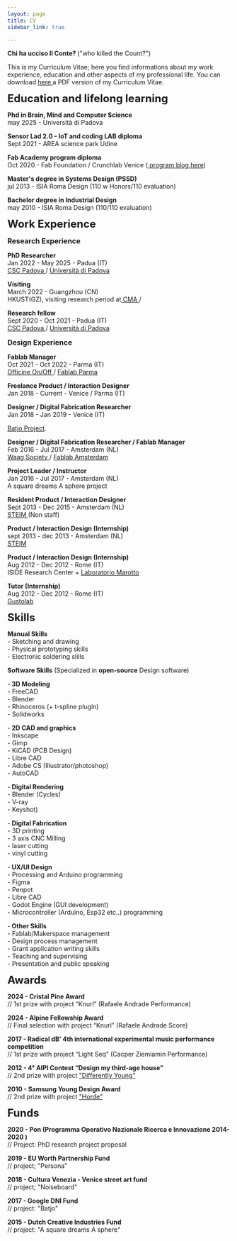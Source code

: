 ```yaml
---
layout: page
title: CV
sidebar_link: true

---
```


<p> <b>Chi ha ucciso Il Conte? </b>
("who killed the Count?")
</p>


<p>
This is my Curriculum Vitae; here you find informations about my work experience, education and other aspects of my professional life. You can download <a href="pdf/nicolo_merendino_cv.pdf" target="_blank" > here </a> a PDF version of my Curriculum Vitae.

</p>

<p> <font size="5"> <b> Education and lifelong learning </b> </font>  </p>

<p>
<b> Phd in Brain, Mind and Computer Science</b> <br>
may 2025 - Università di Padova <br>
</p>

<p>
<b> Sensor Lad 2.0 - IoT and coding LAB diploma</b> <br>
Sept 2021 - AREA science park Udine <br>
</p>

<p>
<b> Fab Academy program diploma</b> <br>
Oct 2020 - Fab Foundation / Crunchlab Venice (<a href="http://fabacademy.org/2020/labs/crunchlab/students/nicolo-merendino/" target="_blank"> program blog here</a>) <br>
</p>

<p>
<b> Master's degree in Systems Design (PSSD)</b> <br>
jul 2013 - ISIA Roma Design (110 w Honors/110 evaluation) <br>
</p>

<p>
<b> Bachelor degree in Industrial Design</b> <br>
may 2010 - ISIA Roma Design (110/110 evaluation) <br>
</p>

<p> <font size="5"> <b> Work Experience </b> </font>  </p>

<p> <font size="3"> <b> Research Experience </b> </font>  </p>

<p>
<b> PhD Researcher </b> <br>
Jan 2022 - May 2025 - Padua (IT)
<br><a href="http://csc.dei.unipd.it/" target="_blank" > CSC Padova </a>/ <a href="https://www.unipd.it/" target="_blank" > Università di Padova </a>

</p>

<p>
<b> Visiting </b> <br>
March 2022 - Guangzhou (CN)
<br> HKUST(GZ), visiting research period at<a href="https://cma.hkust-gz.edu.cn/" target="_blank" > CMA </a>/ <a href="https://www.unipd.it/" target="_blank" >  </a>

</p>

<p>
<b> Research fellow </b> <br>
Sept 2020 - Oct 2021 - Padua (IT)
<br><a href="http://csc.dei.unipd.it/" target="_blank" > CSC Padova </a>/ <a href="https://www.unipd.it/" target="_blank" > Università di Padova </a>

</p>

<p> <font size="3"> <b> Design Experience </b> </font>  </p>

<p>
<b> Fablab Manager </b> <br>
Oct 2021 - Oct 2022 - Parma (IT)
<br><a href="https://officineonoff.com/" target="_blank" > Officine On/Off  </a>/ <a href="https://fablabparma.org/" target="_blank" > Fablab Parma </a>

</p>



<p>
<b> Freelance Product / Interaction Designer</b> <br>
Jan 2018 - Current - Venice / Parma (IT) <br>


</p>

<p>
<b> Designer / Digital Fabrication Researcher</b> <br>
Jan 2018 - Jan 2019 - Venice (IT) <br>

<a href="https://batjo.eu/" target="_blank">Batjo Project</a>.  
</p>



<p>
<b> Designer / Digital Fabrication Researcher / Fablab Manager</b> <br>
Feb 2016 - Jul 2017 - Amsterdam (NL)
<br> <a href="https://waag.org/" target="_blank" > Waag Society </a>/ <a href="http://fablab.waag.org/" target="_blank" > Fablab Amsterdam </a>
</p>

<p>
<b> Project Leader / Instructor </b> <br>
Jan 2016 - Jul 2017 - Amsterdam (NL) <br> A square dreams A sphere project  
</p>

<p>
<b> Resident Product / Interaction Designer </b> <br>
Sept 2013 - Dec 2015 - Amsterdam (NL) <br>
 <a href="http://steim.org" target="_blank" > STEIM </a> (Non staff) 
</p>

<p>
<b> Product / Interaction Design (Internship) </b> <br>
sept 2013 - dec 2013 - Amsterdam (NL) <br>
 <a href="http://steim.org" target="_blank" > STEIM </a>  
</p>

<p>
<b> Product / Interaction Design (Internship) </b> <br>
Aug 2012 - Dec 2012 - Rome (IT) <br>
ISIDE Research Center + <a href="http://if.areasciencepark.it/gruppi-di-sviluppo/" target="_blank" > Laboratorio Marotto </a>
</p>

<p>
<b> Tutor (Internship) </b> <br>
Aug 2012 - Dec 2012 - Rome (IT) <br>
 <a href="http://www.gustolab.com/" target="_blank" > Gustolab </a>
</p>



<p> <font size="5"> <b> Skills </b> </font>  </p>

<p><b> Manual Skills</b> <br>- Sketching and drawing <br>- Physical prototyping skills <br> - Electronic soldering slills </p>

 <p><b> Software Skills</b>  (Specialized in <b>open-source</b> Design software) </p>
 <p>-<b> 3D Modeling </b> <br>- FreeCAD <br> - Blender <br>- Rhinoceros (+ t-spline plugin) <br> - Solidworks <br>
 </p>

  <p>-<b> 2D CAD and graphics </b> <br>- Inkscape <br> - Gimp <br>- KiCAD (PCB Design) <br> - Libre CAD <br>- Adobe CS (Illustrator/photoshop) <br> - AutoCAD
 </p>

   <p>-<b> Digital Rendering </b> <br>- Blender (Cycles) <br> - V-ray <br>- Keyshot)
 </p>

 <p>-<b> Digital Fabrication </b> <br>- 3D printing <br> - 3 axis CNC Milling <br>- laser cutting <br>- vinyl cutting
 </p>

  <p>-<b> UX/UI Design </b> <br>- Processing and Arduino programming
 <br> - Figma <br>- Penpot <br> - Libre CAD <br> - Godot Engine (GUI development) <br> - Microcontroller (Arduino, Esp32 etc..) programming
 </p>


  <p>-<b> Other Skills </b> <br>- Fablab/Makerspace management
 <br> - Design process management <br> - Grant application writing skills <br> - Teaching and supervising <br> - Presentation and public speaking
 </p>



<p> <font size="5"> <b> Awards  </b> </font>  </p>

<p>
<b> 2024 - Cristal Pine Award</b> <br>
// 1st prize with project “Knurl” (Rafaele Andrade Performance) <br>  
</p>


<p>
<b> 2024 - Alpine Fellowship Award</b> <br>
// Final selection with project “Knurl” (Rafaele Andrade Score) <br>  
</p>



<p>
<b> 2017 - Radical dB’ 4th international experimental music performance competition</b> <br>
// 1st prize with project “Light Seq” (Cacper Ziemiamin Performance) <br>  
</p>



<p>
<b> 2012 - 4° AIPI Contest “Design my third-age house”</b> <br>
// 2nd prize with project <a href="http://chihauccisoilconte.tumblr.com/post/41110660378" target="_blank">"Differently Young"</a><br> 
</p>

<p>
<b> 2010 - Samsung Young Design Award</b> <br>
// 2nd prize with project <a href="http://chihauccisoilconte.tumblr.com/post/40846851289" target="_blank">"Horde"</a><br>
</p>

<p> <font size="5"> <b> Funds  </b> </font>  </p>

<p>
<b> 2020 - Pon (Programma Operativo Nazionale Ricerca e Innovazione 2014-2020 )</b> <br>
// Project: PhD research project proposal 
 <br>  
</p>

<p>
<b> 2019 - EU Worth Partnership Fund</b> <br>
// project; "Persona" <br>  
</p>

<p>
<b> 2018 - Cultura Venezia - Venice street art fund</b> <br>
// project; "Noiseboard" <br>  
</p>

<p>
<b> 2017 - Google DNI Fund</b> <br>
// project: "Batjo" <br>  
</p>

<p>
<b> 2015 - Dutch Creative Industries Fund</b> <br>
// project: "A square dreams A sphere" <br>  
</p>

<p> <br> </p>
